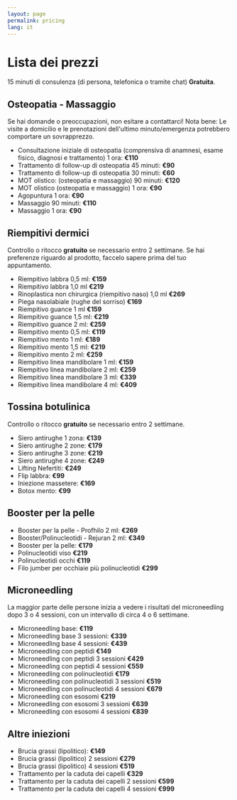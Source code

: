 ```yaml
---
layout: page
permalink: pricing
lang: it
---
```

# Lista dei prezzi
15 minuti di consulenza (di persona, telefonica o tramite chat) **Gratuita**.

## Osteopatia - Massaggio
Se hai domande o preoccupazioni, non esitare a contattarci! Nota bene: Le visite a domicilio e le prenotazioni dell'ultimo minuto/emergenza potrebbero comportare un sovrapprezzo.
- Consultazione iniziale di osteopatia (comprensiva di anamnesi, esame fisico, diagnosi e trattamento) 1 ora: **€110**
- Trattamento di follow-up di osteopatia 45 minuti: **€90**
- Trattamento di follow-up di osteopatia 30 minuti: **€60**
- MOT olistico: (osteopatia e massaggio) 90 minuti: **€120**
- MOT olistico (osteopatia e massaggio) 1 ora: **€90**
- Agopuntura 1 ora: **€90**
- Massaggio 90 minuti: **€110**
- Massaggio 1 ora: **€90**

## Riempitivi dermici
Controllo o ritocco **gratuito** se necessario entro 2 settimane. Se hai preferenze riguardo al prodotto, faccelo sapere prima del tuo appuntamento.


- Riempitivo labbra 0,5 ml: **€159**
- Riempitivo labbra 1,0 ml **€219**
- Rinoplastica non chirurgica (riempitivo naso) 1,0 ml **€269**
- Piega nasolabiale (rughe del sorriso) **€169**
- Riempitivo guance 1 ml **€159**
- Riempitivo guance 1,5 ml: **€219**
- Riempitivo guance 2 ml: **€259**
- Riempitivo mento 0,5 ml: **€119**
- Riempitivo mento 1 ml: **€189**
- Riempitivo mento 1,5 ml: **€219**
- Riempitivo mento 2 ml: **€259**
- Riempitivo linea mandibolare 1 ml: **€159**
- Riempitivo linea mandibolare 2 ml: **€259**
- Riempitivo linea mandibolare 3 ml: **€339**
- Riempitivo linea mandibolare 4 ml: **€409**

## Tossina botulinica
Controllo o ritocco **gratuito** se necessario entro 2 settimane.
- Siero antirughe 1 zona: **€139**
- Siero antirughe 2 zone: **€179**
- Siero antirughe 3 zone: **€219**
- Siero antirughe 4 zone: **€249**
- Lifting Nefertiti: **€249**
- Flip labbra: **€99**
- Iniezione massetere: **€169**
- Botox mento: **€99**

## Booster per la pelle
- Booster per la pelle - Profhilo 2 ml: **€269**
- Booster/Polinucleotidi - Rejuran 2 ml: **€349**
- Booster per la pelle: **€179**
- Polinucleotidi viso **€219**
- Polinucleotidi occhi **€119**
- Filo jumber per occhiaie più polinucleotidi **€299**

## Microneedling
La maggior parte delle persone inizia a vedere i risultati del microneedling dopo 3 o 4 sessioni, con un intervallo di circa 4 o 6 settimane.
- Microneedling base: **€119**
- Microneedling base 3 sessioni: **€339**
- Microneedling base 4 sessioni: **€439**
- Microneedling con peptidi **€149**
- Microneedling con peptidi 3 sessioni **€429**
- Microneedling con peptidi 4 sessioni **€559**
- Microneedling con polinucleotidi **€179**
- Microneedling con polinucleotidi 3 sessioni **€519**
- Microneedling con polinucleotidi 4 sessioni **€679**
- Microneedling con esosomi **€219**
- Microneedling con esosomi 3 sessioni **€639**
- Microneedling con esosomi 4 sessioni **€839**

## Altre iniezioni
- Brucia grassi (lipolitico): **€149**
- Brucia grassi (lipolitico) 2 sessioni **€279**
- Brucia grassi (lipolitico) 4 sessioni **€519**
- Trattamento per la caduta dei capelli **€329**
- Trattamento per la caduta dei capelli 2 sessioni **€599**
- Trattamento per la caduta dei capelli 4 sessioni **€999**
